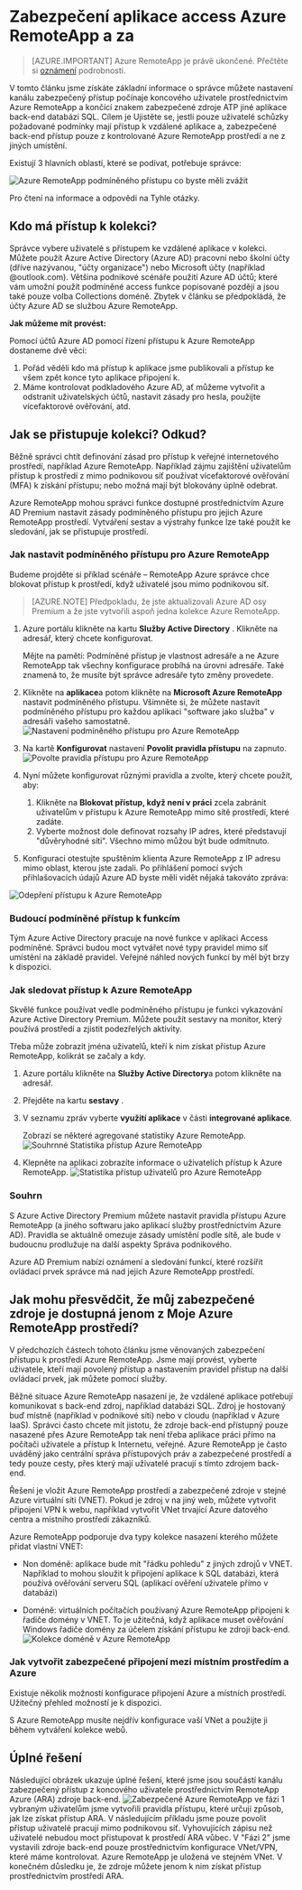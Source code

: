 
<properties 
    pageTitle="Zabezpečení aplikace access Azure RemoteApp a za | Microsoft Azure"
    description="Zjistěte, jak zabezpečený přístup k Azure RemoteApp pomocí podmíněného přístupu v Azure Active Directory"
    services="remoteapp"
    documentationCenter="" 
    authors="piotrci" 
    manager="mbaldwin" />

<tags 
    ms.service="remoteapp" 
    ms.workload="compute" 
    ms.tgt_pltfrm="na" 
    ms.devlang="na" 
    ms.topic="article" 
    ms.date="08/15/2016" 
    ms.author="elizapo" />

# <a name="securing-access-to-azure-remoteapp-and-beyond"></a>Zabezpečení aplikace access Azure RemoteApp a za

> [AZURE.IMPORTANT]
> Azure RemoteApp je právě ukončené. Přečtěte si [oznámení](https://go.microsoft.com/fwlink/?linkid=821148) podrobnosti.

V tomto článku jsme získáte základní informace o správce můžete nastavení kanálu zabezpečený přístup počínaje koncového uživatele prostřednictvím Azure RemoteApp a končící znakem zabezpečené zdroje ATP jiné aplikace back-end databázi SQL. Cílem je Ujistěte se, jestli pouze uživatelé schůzky požadované podmínky mají přístup k vzdálené aplikace a, zabezpečené back-end přístup pouze z kontrolované Azure RemoteApp prostředí a ne z jiných umístění.

Existují 3 hlavních oblastí, které se podívat, potřebuje správce:

![Azure RemoteApp podmíněného přístupu co byste měli zvážit](./media/remoteapp-secureaccess/ra-conditionalenvironment.png)

Pro čtení na informace a odpovědi na Tyhle otázky.

## <a name="who-can-access-the-collection"></a>Kdo má přístup k kolekci?
Správce vybere uživatelé s přístupem ke vzdálené aplikace v kolekci. Můžete použít Azure Active Directory (Azure AD) pracovní nebo školní účty (dříve nazývanou, "účty organizace") nebo Microsoft účty (například @outlook.com). Většina podnikové scénáře použití Azure AD účtů; které vám umožní použít podmíněné access funkce popisované později a jsou také pouze volba Collections doméně. Zbytek v článku se předpokládá, že účty Azure AD se službou Azure RemoteApp.

**Jak můžeme mít provést:**

Pomocí účtů Azure AD pomocí řízení přístupu k Azure RemoteApp dostaneme dvě věci:

1.  Pořád věděli kdo má přístup k aplikace jsme publikovali a přístup ke všem zpět konce tyto aplikace připojení k.
2.  Máme kontrolovat podkladového Azure AD, ať můžeme vytvořit a odstranit uživatelských účtů, nastavit zásady pro hesla, použijte vícefaktorové ověřování, atd. 

## <a name="how-is-the-collection-accessed-from-where"></a>Jak se přistupuje kolekci? Odkud?
Běžně správci chtít definování zásad pro přístup k veřejné internetového prostředí, například Azure RemoteApp. Například zájmu zajištění uživatelům přístup k prostředí z mimo podnikovou síť používat vícefaktorové ověřování (MFA) k získání přístupu; nebo možná mají být blokovány úplně odebrat.

Azure RemoteApp mohou správci funkce dostupné prostřednictvím Azure AD Premium nastavit zásady podmíněného přístupu pro jejich Azure RemoteApp prostředí. Vytváření sestav a výstrahy funkce lze také použít ke sledování, jak se přistupuje prostředí.

### <a name="how-to-set-up-conditional-access-for-azure-remoteapp"></a>Jak nastavit podmíněného přístupu pro Azure RemoteApp
Budeme projděte si příklad scénáře – RemoteApp Azure správce chce blokovat přístup k prostředí, když uživatelé jsou mimo podnikovou síť.

>[AZURE.NOTE] Předpokladu, že jste aktualizovali Azure AD osy Premium a že jste vytvořili aspoň jedna kolekce Azure RemoteApp.

1.  Azure portálu klikněte na kartu **Služby Active Directory** . Klikněte na adresář, který chcete konfigurovat.

    Mějte na paměti: Podmíněné přístup je vlastnost adresáře a ne Azure RemoteApp tak všechny konfigurace probíhá na úrovni adresáře. Také znamená to, že musíte být správce adresáře tyto změny provedete.

2.  Klikněte na **aplikace**a potom klikněte na **Microsoft Azure RemoteApp** nastavit podmíněného přístupu. Všimněte si, že můžete nastavit podmíněného přístupu pro každou aplikaci "software jako služba" v adresáři vašeho samostatně.
![Nastavení podmíněného přístupu pro Azure RemoteApp](./media/remoteapp-secureaccess/ra-conditionalaccessscreen.png)
 

3.  Na kartě **Konfigurovat** nastavení **Povolit pravidla přístupu** na zapnuto.
![Povolte pravidla přístupu pro Azure RemoteApp](./media/remoteapp-secureaccess/ra-enableaccessrules.png)
 

4.  Nyní můžete konfigurovat různými pravidla a zvolte, který chcete použít, aby:

    1. Klikněte na **Blokovat přístup, když není v práci** zcela zabránit uživatelům v přístupu k Azure RemoteApp mimo sítě prostředí, které zadáte.
    2. Vyberte možnost dole definovat rozsahy IP adres, které představují "důvěryhodné síti". Všechno mimo můžou být bude odmítnuto.

5.  Konfiguraci otestujte spuštěním klienta Azure RemoteApp z IP adresu mimo oblast, kterou jste zadali. Po přihlášení pomocí svých přihlašovacích údajů Azure AD byste měli vidět nějaká takováto zpráva:

![Odepření přístupu k Azure RemoteApp](./media/remoteapp-secureaccess/ra-accessdenied.png)
 

### <a name="future-conditional-access-features"></a>Budoucí podmíněné přístup k funkcím 
Tým Azure Active Directory pracuje na nové funkce v aplikaci Access podmíněné. Správci budou moct vytvářet nové typy pravidel mimo síť umístění na základě pravidel. Veřejné náhled nových funkcí by měl být brzy k dispozici.

### <a name="how-to-monitor-access-to-azure-remoteapp"></a>Jak sledovat přístup k Azure RemoteApp
Skvělé funkce používat vedle podmíněného přístupu je funkci vykazování Azure Active Directory Premium. Můžete použít sestavy na monitor, který používá prostředí a zjistit podezřelých aktivity.

Třeba může zobrazit jména uživatelů, kteří k nim získat přístup Azure RemoteApp, kolikrát se začaly a kdy.

1.  Azure portálu klikněte na **Služby Active Directory**a potom klikněte na adresář.

2.  Přejděte na kartu **sestavy** .

3.  V seznamu zpráv vyberte **využití aplikace** v části **integrované aplikace**.

    Zobrazí se některé agregované statistiky Azure RemoteApp. 
![Souhrnné Statistika přístup Azure RemoteApp](./media/remoteapp-secureaccess/ra-accessstats.png)
 
5.  Klepněte na aplikaci zobrazíte informace o uživatelích přístup k Azure RemoteApp.
![Statistika přístup uživatelů pro Azure RemoteApp](./media/remoteapp-secureaccess/ra-userstats.png)
 
### <a name="summary"></a>Souhrn
S Azure Active Directory Premium můžete nastavit pravidla přístupu Azure RemoteApp (a jiného softwaru jako aplikací služby prostřednictvím Azure AD). Pravidla se aktuálně omezuje zásady umístění podle sítě, ale bude v budoucnu prodlužuje na další aspekty Správa podnikového.

Azure AD Premium nabízí oznámení a sledování funkcí, které rozšířit ovládací prvek správce má nad jejich Azure RemoteApp prostředí.

## <a name="how-do-i-make-sure-my-secure-resource-is-accessible-only-from-my-azure-remoteapp-environment"></a>Jak mohu přesvědčit, že můj zabezpečené zdroje je dostupná jenom z Moje Azure RemoteApp prostředí?
V předchozích částech tohoto článku jsme věnovaných zabezpečení přístupu k prostředí Azure RemoteApp. Jsme mají provést, vyberte uživatele, kteří mají povolený přístup a nastavením pravidel přístup na další ovládací prvek, jak můžete pomocí služby.

Běžné situace Azure RemoteApp nasazení je, že vzdálené aplikace potřebují komunikovat s back-end zdroj, například databázi SQL. Zdroj je hostovaný buď místně (například v podnikové síti) nebo v cloudu (například v Azure IaaS). Správci často chcete mít jistotu, že zdroje back-end přístupný pouze nasazené přes Azure RemoteApp tak není třeba aplikace práci přímo na počítači uživatele a přístup k Internetu, veřejné. Azure RemoteApp je často uváděný jako centrální správa přístupových práv a zabezpečené prostředí a tedy pouze cesty, přes který mají uživatelé pracují s tímto zdrojem back-end.

Řešení je vložit Azure RemoteApp prostředí a zabezpečené zdroje v stejné Azure virtuální síti (VNET). Pokud je zdroj v na jiný web, můžete vytvořit připojení VPN k webu, například vytvořit VNet trvající Azure datového centra a místního prostředí zákazníků.

Azure RemoteApp podporuje dva typy kolekce nasazení kterého můžete přidat vlastní VNET:

-   Non doméně: aplikace bude mít "řádku pohledu" z jiných zdrojů v VNET. Například to mohou sloužit k připojení aplikace k SQL databázi, která používá ověřování serveru SQL (aplikací ověření uživatele přímo v databázi)

-   Doméně: virtuálních počítačích používaný Azure RemoteApp připojeni k řadiče domény v VNET. To je užitečná, když aplikace muset ověřování Windows řadiče domény za účelem získání přístupu ke zdroji back-end.
![Kolekce doméně v Azure RemoteApp](./media/remoteapp-secureaccess/ra-domainjoined.png)
 
### <a name="how-to-create-a-secure-connection-between-azure-and-my-on-premises-environment"></a>Jak vytvořit zabezpečené připojení mezi místním prostředím a Azure
Existuje několik možností konfigurace připojení Azure a místních prostředí. Užitečný přehled možností je k dispozici.

S Azure RemoteApp musíte nejdřív konfigurace vaší VNet a použijte ji během vytváření kolekce webů. 

## <a name="the-complete-solution"></a>Úplné řešení
Následující obrázek ukazuje úplné řešení, které jsme jsou součástí kanálu zabezpečený přístup z koncového uživatele prostřednictvím RemoteApp Azure (ARA) zdroje back-end.
![Zabezpečené Azure RemoteApp](./media/remoteapp-secureaccess/ra-secureoverview.png) ve fázi 1 vybraným uživatelům jsme vytvořili pravidla přístupu, které určují způsob, jak lze získat přístup ARA. V následujícím příkladu jsme pouze povolit přístup uživatelé pracují mimo podnikovou síť. Vyhovujících zápisu než uživatelé nebudou moct přistupovat k prostředí ARA vůbec.
V "Fázi 2" jsme vystavili zdroje back-end pouze prostřednictvím konfigurace VNet/VPN, které máme kontrolovat. Azure RemoteApp je uložená ve stejném VNet. V konečném důsledku je, že zdroje můžete jenom k nim získat přístup prostřednictvím prostředí ARA.


